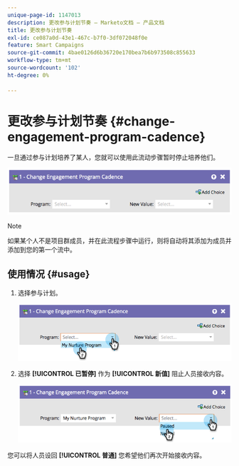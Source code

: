 ```yaml
---
unique-page-id: 1147013
description: 更改参与计划节奏 — Marketo文档 — 产品文档
title: 更改参与计划节奏
exl-id: ce087a0d-43e1-467c-b7f0-3df072048f0e
feature: Smart Campaigns
source-git-commit: 4bae0126d6b36720e170bea7b6b973508c855633
workflow-type: tm+mt
source-wordcount: '102'
ht-degree: 0%

---
```


# 更改参与计划节奏 {#change-engagement-program-cadence}

一旦通过参与计划培养了某人，您就可以使用此流动步骤暂时停止培养他们。

![](assets/image2014-9-22-14-3a48-3a53.png)

>[!NOTE]
>
>如果某个人不是项目群成员，并在此流程步骤中运行，则将自动将其添加为成员并添加到您的第一个流中。

## 使用情况 {#usage}

1. 选择参与计划。

   ![](assets/image2014-9-22-14-3a49-3a27.png)

1. 选择 **[!UICONTROL 已暂停]** 作为 **[!UICONTROL 新值]** 阻止人员接收内容。

   ![](assets/image2014-9-22-14-3a49-3a31.png)

您可以将人员设回 **[!UICONTROL 普通]** 您希望他们再次开始接收内容。
